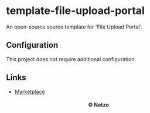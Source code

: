 # template-file-upload-portal

An open-source source template for 'File Upload Portal'.

## Configuration

This project does not require additional configuration.

## Links

- [Marketplace](https://app.netzo.io/templates/template-file-upload-portal)

<div align="center">
  <h4>© Netzo</h4>
</div>
